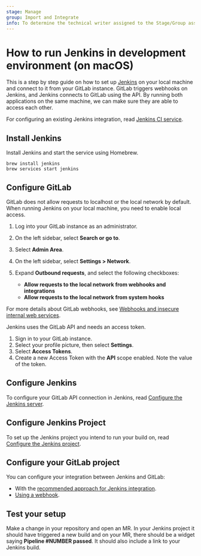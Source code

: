 ```yaml
---
stage: Manage
group: Import and Integrate
info: To determine the technical writer assigned to the Stage/Group associated with this page, see https://about.gitlab.com/handbook/product/ux/technical-writing/#assignments
---
```


# How to run Jenkins in development environment (on macOS)

This is a step by step guide on how to set up [Jenkins](https://www.jenkins.io/) on your local machine and connect to it from your GitLab instance. GitLab triggers webhooks on Jenkins, and Jenkins connects to GitLab using the API. By running both applications on the same machine, we can make sure they are able to access each other.

For configuring an existing Jenkins integration, read [Jenkins CI service](../../integration/jenkins.md).

## Install Jenkins

Install Jenkins and start the service using Homebrew.

```shell
brew install jenkins
brew services start jenkins
```

## Configure GitLab

GitLab does not allow requests to localhost or the local network by default. When running Jenkins on your local machine, you need to enable local access.

1. Log into your GitLab instance as an administrator.
1. On the left sidebar, select **Search or go to**.
1. Select **Admin Area**.
1. On the left sidebar, select **Settings > Network**.
1. Expand **Outbound requests**, and select the following checkboxes:

   - **Allow requests to the local network from webhooks and integrations**
   - **Allow requests to the local network from system hooks**

  For more details about GitLab webhooks, see [Webhooks and insecure internal web services](../../security/webhooks.md).

Jenkins uses the GitLab API and needs an access token.

1. Sign in to your GitLab instance.
1. Select your profile picture, then select **Settings**.
1. Select **Access Tokens**.
1. Create a new Access Token with the **API** scope enabled. Note the value of the token.

## Configure Jenkins

To configure your GitLab API connection in Jenkins, read
[Configure the Jenkins server](../../integration/jenkins.md#configure-the-jenkins-server).

## Configure Jenkins Project

To set up the Jenkins project you intend to run your build on, read
[Configure the Jenkins project](../../integration/jenkins.md#configure-the-jenkins-project).

## Configure your GitLab project

You can configure your integration between Jenkins and GitLab:

- With the [recommended approach for Jenkins integration](../../integration/jenkins.md#configure-a-jenkins-integration-recommended).
- [Using a webhook](../../integration/jenkins.md#configure-a-webhook).

## Test your setup

Make a change in your repository and open an MR. In your Jenkins project it should have triggered a new build and on your MR, there should be a widget saying **Pipeline #NUMBER passed**.
It should also include a link to your Jenkins build.

